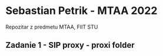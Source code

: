 # Sebastian Petrik - MTAA 2022
Repozitar z predmetu MTAA, FIIT STU

## Zadanie 1 - SIP proxy - proxi folder